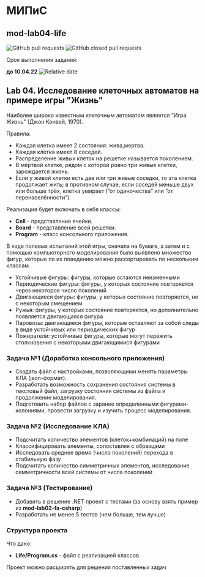 # МИПиС
## mod-lab04-life

![GitHub pull requests](https://img.shields.io/github/issues-pr/UNN-IASR/mod-lab04-life)
![GitHub closed pull requests](https://img.shields.io/github/issues-pr-closed/UNN-IASR/mod-lab04-life)

Срок выполнения задания:

**до 10.04.22** ![Relative date](https://img.shields.io/date/1649624400)

## Lab 04. Исследование клеточных автоматов на примере игры "Жизнь"


Наиболее широко известным клеточным автоматом является ”Игра Жизнь” (Джон Конвей, 1970).

Правила:

- Каждая клетка имеет 2 состояния: жива,мертва.
- Каждая клетка имеет 8 соседей.
- Распределение живых клеток на решетке называется поколением.
- В мёртвой клетке, рядом с которой ровно три живые клетки, зарождается жизнь.
- Если у живой клетки есть две или три живые соседки, то эта клетка продолжает жить; в противном случае, если соседей меньше двух или больше трёх, клетка умирает (”от одиночества” или ”от перенаселённости”).

Реализация будет включать в себя классы:

- **Cell** - представление ячейки.
- **Board** - представление всей решетки.
- **Program** - класс консольного приложения.

В ходе полевых испытаний этой игры, сначала на бумаге, а затем и с помощью компьютерного моделирования было выявлено множество фигур, которые по их поведению можно рассортировать по нескольким классам.

- Устойчивые фигуры: фигуры, которые остаются неизменными
- Периодические фигуры: фигуры, у которых состояние повторяется
через некоторое число поколений
- Двигающиеся фигуры: фигуры, у которых состояние повторяется, но с некоторым смещением
- Ружья: фигуры, у которых состояние повторяется, но дополнительно появляется двигающаяся фигура
- Паровозы: двигающиеся фигуры, которые оставляют за собой следы в виде устойчивых или периодических фигур
- Пожиратели: устойчивые фигуры, которые могут пережить столкновения с некоторыми двигающимися фигурами

### Задача №1 (Доработка консольного приложения)

- Создать файл с настройками, позволяющими менять параметры КЛА (json-формат).
- Разработать возможность сохранения состояния системы в текстовый файл, загрузку состояния системы из файла и продолжение моделирования.
- Подготовить набор файлов с заранее определенными фигурами-колониями, провести загрузку и изучить процесс моделирования.

### Задача №2 (Исследование КЛА)

- Подсчитать количество элементов (клеток+комбинаций) на поле
- Классифицировать элементы, сопоставляя с образцами
- Исследовать среднее время (число поколений) перехода в стабильную фазу
- Подсчитать количество симметричных элементов, исследование симметричности всей системы от числа поколений

### Задача №3 (Тестирование)

- Добавить в решение .NET проект с тестами (за основу взять пример из **mod-lab02-fa-csharp**)
- Разработать не менее 5 тестов (чем больше, тем лучше)

### Структура проекта

Что дано:

- **Life/Program.cs** - файл с реализацией классов

Проект можно расширять для решения поставленных задач
 
